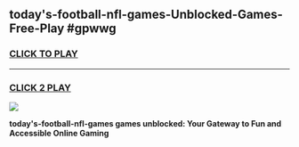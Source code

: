 
## today's-football-nfl-games-Unblocked-Games-Free-Play #gpwwg
<h3>
<a href="https://us.freeplayer.one?title=today's-football-nfl-games&ref=9M">CLICK TO PLAY</a></h3>
<hr>

<h3>
<a href="https://us.freeplayer.one?title=today's-football-nfl-games&ref=9M">CLICK 2 PLAY</a>
  
</h3>

<a href="https://us.freeplayer.one?title=today's-football-nfl-games&ref=9M"><img src="https://clearcache.store/games.png"></a>


**today's-football-nfl-games games unblocked: Your Gateway to Fun and Accessible Online Gaming**

